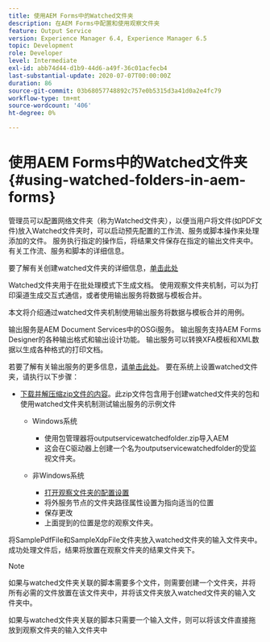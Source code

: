```yaml
---
title: 使用AEM Forms中的Watched文件夹
description: 在AEM Forms中配置和使用观察文件夹
feature: Output Service
version: Experience Manager 6.4, Experience Manager 6.5
topic: Development
role: Developer
level: Intermediate
exl-id: abb74d44-d1b9-44d6-a49f-36c01acfecb4
last-substantial-update: 2020-07-07T00:00:00Z
duration: 86
source-git-commit: 03b68057748892c757e0b5315d3a41d0a2e4fc79
workflow-type: tm+mt
source-wordcount: '406'
ht-degree: 0%

---
```


# 使用AEM Forms中的Watched文件夹{#using-watched-folders-in-aem-forms}

管理员可以配置网络文件夹（称为Watched文件夹），以便当用户将文件(如PDF文件)放入Watched文件夹时，可以启动预先配置的工作流、服务或脚本操作来处理添加的文件。 服务执行指定的操作后，将结果文件保存在指定的输出文件夹中。 有关工作流、服务和脚本的详细信息。

要了解有关创建watched文件夹的详细信息，[单击此处](https://helpx.adobe.com/experience-manager/6-4/forms/using/Creating-Configure-watched-folder.html)

Watched文件夹用于在批处理模式下生成文档。 使用观察文件夹机制，可以为打印渠道生成交互式通信，或者使用输出服务将数据与模板合并。

本文将介绍通过watched文件夹机制使用输出服务将数据与模板合并的用例。

输出服务是AEM Document Services中的OSGi服务。 输出服务支持AEM Forms Designer的各种输出格式和输出设计功能。 输出服务可以转换XFA模板和XML数据以生成各种格式的打印文档。

若要了解有关输出服务的更多信息，[请单击此处](https://helpx.adobe.com/aem-forms/6/output-service.html)。
要在系统上设置watched文件夹，请执行以下步骤：
* [下载并解压缩zip文件的内容](assets/outputservicewatchedfolderkt.zip)。此zip文件包含用于创建watched文件夹的包和使用watched文件夹机制测试输出服务的示例文件
   * Windows系统

      * 使用包管理器将outputservicewatchedfolder.zip导入AEM
      * 这会在C驱动器上创建一个名为outputservicewatchedfolder的受监视文件夹。
   * 非Windows系统
      * [打开观察文件夹的配置设置](http://localhost:4502/crx/de/index.jsp#/etc/fd/watchfolder/config/outputservice)
      * 将外服务节点的文件夹路径属性设置为指向适当的位置
      * 保存更改
      * 上面提到的位置是您的观察文件夹。

将SamplePdfFile和SampleXdpFile文件夹放入watched文件夹的输入文件夹中。 成功处理文件后，结果将放置在观察文件夹的结果文件夹下。


>[!NOTE]
>
>如果与watched文件夹关联的脚本需要多个文件，则需要创建一个文件夹，并将所有必需的文件放置在该文件夹中，并将该文件夹放入watched文件夹的输入文件夹中。
>
>如果与watched文件夹关联的脚本只需要一个输入文件，则可以将该文件直接拖放到观察文件夹的输入文件夹中
